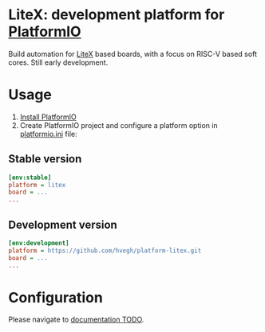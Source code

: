 # LiteX: development platform for [PlatformIO](http://platformio.org)

Build automation for [LiteX](https://github.com/enjoy-digital/litex) based boards, with a focus on RISC-V based soft cores. Still early development. 

# Usage

1. [Install PlatformIO](http://platformio.org)
2. Create PlatformIO project and configure a platform option in [platformio.ini](http://docs.platformio.org/page/projectconf.html) file:

## Stable version

```ini
[env:stable]
platform = litex
board = ...
...
```

## Development version

```ini
[env:development]
platform = https://github.com/hvegh/platform-litex.git
board = ...
...
```

# Configuration

Please navigate to [documentation TODO](http://docs.platformio.org/page/platforms/litex.html).
